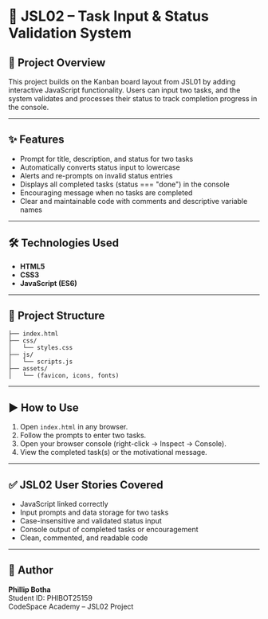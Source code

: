 # 📌 JSL02 – Task Input & Status Validation System

## 🚀 Project Overview

This project builds on the Kanban board layout from JSL01 by adding interactive JavaScript functionality. Users can input two tasks, and the system validates and processes their status to track completion progress in the console.

---

## ✨ Features

- Prompt for title, description, and status for two tasks
- Automatically converts status input to lowercase
- Alerts and re-prompts on invalid status entries
- Displays all completed tasks (status === "done") in the console
- Encouraging message when no tasks are completed
- Clear and maintainable code with comments and descriptive variable names

---

## 🛠️ Technologies Used

- **HTML5**
- **CSS3**
- **JavaScript (ES6)**

---

## 📁 Project Structure

```
├── index.html
├── css/
│   └── styles.css
├── js/
│   └── scripts.js
├── assets/
│   └── (favicon, icons, fonts)
```

---

## ▶️ How to Use

1. Open `index.html` in any browser.
2. Follow the prompts to enter two tasks.
3. Open your browser console (right-click → Inspect → Console).
4. View the completed task(s) or the motivational message.

---

## ✅ JSL02 User Stories Covered

- JavaScript linked correctly
- Input prompts and data storage for two tasks
- Case-insensitive and validated status input
- Console output of completed tasks or encouragement
- Clean, commented, and readable code

---

## 👤 Author

**Phillip Botha**  
Student ID: PHIBOT25159  
CodeSpace Academy – JSL02 Project
